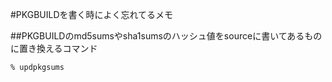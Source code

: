 #PKGBUILDを書く時によく忘れてるメモ

##PKGBUILDのmd5sumsやsha1sumsのハッシュ値をsourceに書いてあるものに置き換えるコマンド
```
% updpkgsums
```
